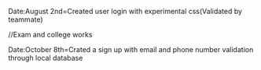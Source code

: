 Date:August 2nd=Created user login with experimental css(Validated by teammate)

//Exam and college works

Date:October 8th=Crated a sign up with email and phone number validation through local database
